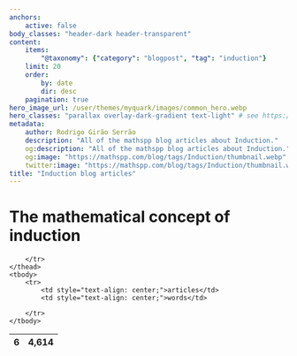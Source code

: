 ```yaml
---
anchors:
    active: false
body_classes: "header-dark header-transparent"
content:
    items:
        "@taxonomy": {"category": "blogpost", "tag": "induction"}
    limit: 20
    order:
        by: date
        dir: desc
    pagination: true
hero_image_url: /user/themes/myquark/images/common_hero.webp
hero_classes: "parallax overlay-dark-gradient text-light" # see https://demo.getgrav.org/blog-skeleton/blog/hero-classes
metadata:
    author: Rodrigo Girão Serrão
    description: "All of the mathspp blog articles about Induction."
    og:description: "All of the mathspp blog articles about Induction."
    og:image: "https://mathspp.com/blog/tags/Induction/thumbnail.webp"
    twitter:image: "https://mathspp.com/blog/tags/Induction/thumbnail.webp"
title: "Induction blog articles"
---
```



# The mathematical concept of induction


<table class="stats-table">
    <thead>
        <tr>
            <th style="text-align: center;">6</th>
            <th style="text-align: center;">4,614</th>
            
        </tr>
    </thead>
    <tbody>
        <tr>
            <td style="text-align: center;">articles</td>
            <td style="text-align: center;">words</td>
            
        </tr>
    </tbody>
</table>